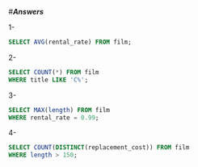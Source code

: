 #***Answers***

1-
```sql
SELECT AVG(rental_rate) FROM film;
```
2-
```sql
SELECT COUNT(*) FROM film
WHERE title LIKE 'C%';
```
3-
```sql
SELECT MAX(length) FROM film 
WHERE rental_rate = 0.99;
```
4-
```sql
SELECT COUNT(DISTINCT(replacement_cost)) FROM film 
WHERE length > 150;
```

